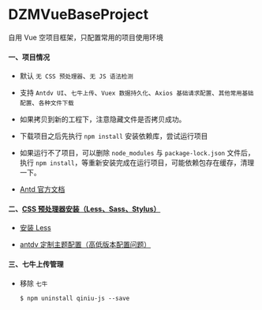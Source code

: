 # DZMVueBaseProject

自用 Vue 空项目框架，只配置常用的项目使用环境

#### 一、项目情况

* 默认 `无 CSS 预处理器`、`无 JS 语法检测`

* 支持 `Antdv UI`、`七牛上传`、`Vuex 数据持久化`、`Axios 基础请求配置`、`其他常用基础配置`、`各种文件下载`

* 如果拷贝到新的工程下，注意隐藏文件是否拷贝成功。

* 下载项目之后先执行 `npm install` 安装依赖库，尝试运行项目

* 如果运行不了项目，可以删除 `node_modules` 与 `package-lock.json` 文件后，执行 `npm install`，等重新安装完成在运行项目，可能依赖包存在缓存，清理一下。

* [Antd 官方文档](https://www.antdv.com/docs/vue/introduce-cn/)

#### 二、[CSS 预处理器安装（Less、Sass、Stylus）](https://blog.csdn.net/zz00008888/article/details/118525946)

* [安装 Less](https://blog.csdn.net/zz00008888/article/details/118516000)

* [antdv 定制主题配置（高低版本配置问题）](https://blog.csdn.net/zz00008888/article/details/118494079)

#### 三、七牛上传管理

* 移除 `七牛`

  ```
  $ npm uninstall qiniu-js --save
  ```

